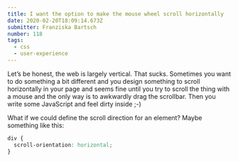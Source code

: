```yaml
---
title: I want the option to make the mouse wheel scroll horizontally
date: 2020-02-20T18:09:14.673Z
submitter: Franziska Bartsch
number: 118
tags:
  - css
  - user-experience
---
```

Let’s be honest, the web is largely vertical. That sucks. Sometimes you want to do something a bit different and you design something to scroll horizontally in your page and seems fine until you try to scroll the thing with a mouse and the only way is to awkwardly drag the scrollbar. Then you write some JavaScript and feel dirty inside ;-)

What if we could define the scroll direction for an element? Maybe something like this:

```css
div {
  scroll-orientation: horizontal;
}
```

